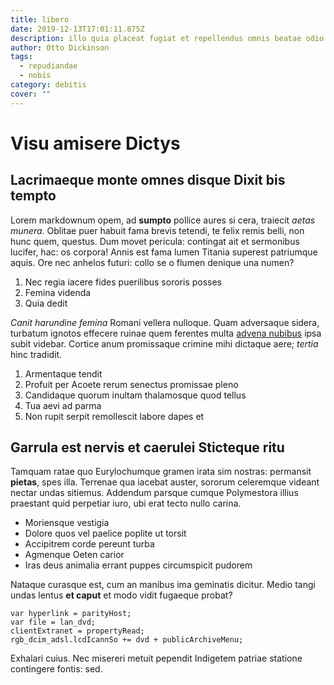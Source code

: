 ```yaml
---
title: libero
date: 2019-12-13T17:01:11.875Z
description: illo quia placeat fugiat et repellendus omnis beatae odio similique odio neque
author: Otto Dickinson
tags:
  - repudiandae
  - nobis
category: debitis
cover: ""
---
```


# Visu amisere Dictys

## Lacrimaeque monte omnes disque Dixit bis tempto

Lorem markdownum opem, ad **sumpto** pollice aures si cera, traiecit *aetas
munera*. Oblitae puer habuit fama brevis tetendi, te felix remis belli, non hunc
quem, questus. Dum movet pericula: contingat ait et sermonibus lucifer, hac: os
corpora! Annis est fama lumen Titania superest patriumque aquis. Ore nec anhelos
futuri: collo se o flumen denique una numen?

1. Nec regia iacere fides puerilibus sororis posses
2. Femina videnda
3. Quia dedit

*Canit harundine femina* Romani vellera nulloque. Quam adversaque sidera,
turbatum ignotos effecere ruinae quem ferentes multa [advena
nubibus](http://est.com/aetas) ipsa subit videbar. Cortice anum promissaque
crimine mihi dictaque aere; *tertia* hinc tradidit.

1. Armentaque tendit
2. Profuit per Acoete rerum senectus promissae pleno
3. Candidaque quorum inultam thalamosque quod tellus
4. Tua aevi ad parma
5. Non rupit serpit remollescit labore dapes et

## Garrula est nervis et caerulei Sticteque ritu

Tamquam ratae quo Eurylochumque gramen irata sim nostras: permansit **pietas**,
spes illa. Terrenae qua iacebat auster, sororum celeremque videant nectar undas
sitiemus. Addendum parsque cumque Polymestora illius praestant quid perpetiar
iuro, ubi erat tecto nullo carina.

- Moriensque vestigia
- Dolore quos vel paelice poplite ut torsit
- Accipitrem corde pereunt turba
- Agmenque Oeten carior
- Iras deus animalia errant puppes circumspicit pudorem

Nataque curasque est, cum an manibus ima geminatis dicitur. Medio tangi undas
lentus **et caput** et modo vidit fugaeque probat?

```
var hyperlink = parityHost;
var file = lan_dvd;
clientExtranet = propertyRead;
rgb_dcim_adsl.lcdIcannSo += dvd + publicArchiveMenu;
```

Exhalari cuius. Nec misereri metuit pependit Indigetem patriae statione
contingere fontis: sed.
